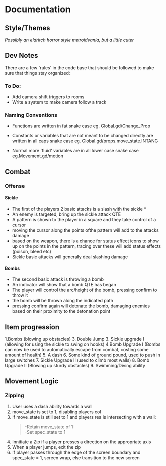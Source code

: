 # Documentation #

## Style/Themes ##
*Possibly an eldritch horror style metroidvania, but a little cuter*

## Dev Notes ##
There are a few 'rules' in the code base that should be followed to make sure that things stay organized:
### To Do: ###
* Add camera shift triggers to rooms
* Write a system to make camera follow a track 
### Naming Conventions ###  
* Functions are written in fat snake case eg. Global.gd/Change_Prop  
  
* Constants or variables that are not meant to be changed directly are written in all caps snake case eg. Global.gd/props.move_state.INTANG  
  
* Normal more 'fluid' variables are in all lower case snake case eg.Movement.gd/motion    
  
## Combat ##
### Offense ###
#### Sickle ####
* The first of the players 2 basic attacks is a slash with the sickle *
* An enemy is targeted, bring up the sickle attack QTE
* A pattern is shown to the player in a square and they take control of a cursor
* moving the cursor along the points ofthe pattern will add to the attacks damage
* based on the weapon, there is a chance for status effect icons to show up on the points in the pattern, tracing over these will add status effects (poison, bleed etc)
* Sickle basic attacks will generally deal slashing damage

#### Bombs ####
* The second basic attack is throwing a bomb
* An indicator will show that a bomb QTE has began
* The player will control the arc/height of the bomb, pressing confirm to throw it
* the bomb will be thrown along the indicated path
* pressing confirm again will detonate the bomb, damaging enemies based on their proximity to the detonation point


## Item progression ##
1.Bombs (blowing up obstacles)
3. Double Jump
3. Sickle upgrade I (allowing for using the sickle to swing on hooks)
4.Bomb Upgrade I (Bombs can now be used to automatically escape from combat, costing some amount of health)
5. A dash
6. Some kind of ground pound, used to push in large switches
7. Sickle Upgrade II (used to climb most walls)
8. Bomb Upgrade II (Blowing up sturdy obstacles)
9. Swimming/Diving ability

## Movement Logic ##
### Zipping ###
1. User uses a dash ability towards a wall  
2. move_state is set to 1, disabling players col  
3. If move_state is still set to 1 and players rea is intersecting with a wall:  
    > -Retain move_state of 1  
    > -Set spec_state to 1  
4. Innitiate a Zip if a player presses a direction on the appropriate axis
5. When a player jumps, exit the zip
6. If player passes through the edge of the screen boundary and spec_state = 1, screen wrap, else transition to the new screen  
